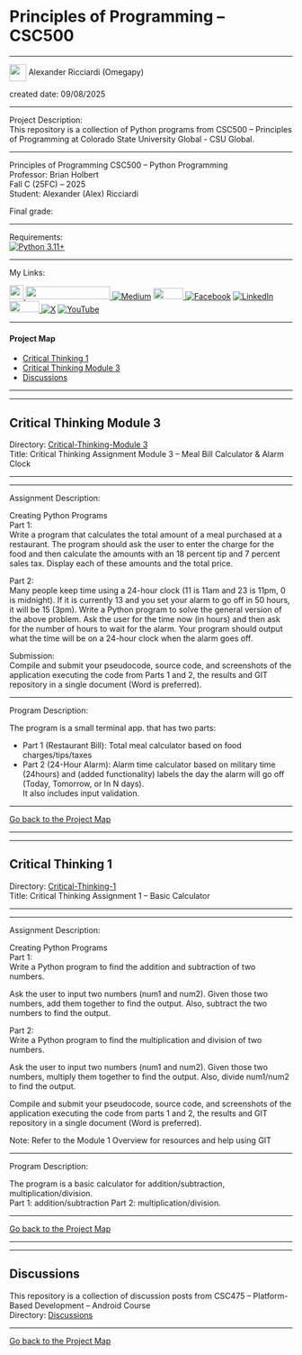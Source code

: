 ﻿# Principles of Programming – CSC500 

---

<img width="30" height="30" align="center" src="https://github.com/user-attachments/assets/a8e0ea66-5d8f-43b3-8fff-2c3d74d57f53"> Alexander Ricciardi (Omegapy)      

created date: 09/08/2025  

---

Project Description:    
This repository is a collection of Python programs from CSC500 – Principles of Programming at Colorado State University Global - CSU Global.  

---

Principles of Programming CSC500 – Python Programming   
Professor: Brian Holbert  
Fall C (25FC) – 2025   
Student: Alexander (Alex) Ricciardi   

Final grade: 

---

Requirements:  
 [![Python 3.11+](https://img.shields.io/badge/python-3.11+-blue.svg)](https://www.python.org/downloads/)

---

My Links:   

<i><a href="https://www.alexomegapy.com" target="_blank"><img width="25" height="25" src="https://github.com/user-attachments/assets/a8e0ea66-5d8f-43b3-8fff-2c3d74d57f53"></i>
<i><a href="https://www.alexomegapy.com" target="_blank"><img width="150" height="23" src="https://github.com/user-attachments/assets/caa139ba-6b78-403f-902b-84450ff4d563"></i>
[![Medium](https://img.shields.io/badge/Medium-12100E?style=for-the-badge&logo=medium&logoColor=whit)](https://medium.com/@alex.omegapy)
<i><a href="https://dev.to/alex_ricciardi" target="_blank"><img width="53" height="20" src="https://github.com/user-attachments/assets/3dee9933-d8c9-4a38-b32e-b7a3c55e7e97"></i>
[![Facebook](https://img.shields.io/badge/Facebook-%231877F2.svg?logo=Facebook&logoColor=white)](https://www.facebook.com/profile.php?id=100089638857137)
[![LinkedIn](https://img.shields.io/badge/LinkedIn-%230077B5.svg?logo=linkedin&logoColor=white)](https://linkedin.com/in/alex-ricciardi)
<i><a href="https://www.threads.net/@alexomegapy?hl=en" target="_blank"><img width="53" height="20" src="https://github.com/user-attachments/assets/58c9e833-4501-42e4-b4fe-39ffafba99b2"></i>
[![X](https://img.shields.io/badge/X-black.svg?logo=X&logoColor=white)](https://x.com/AlexOmegapy)
[![YouTube](https://img.shields.io/badge/YouTube-%23FF0000.svg?logo=YouTube&logoColor=white)](https://www.youtube.com/channel/UC4rMaQ7sqywMZkfS1xGh2AA)  
   
---

#### Project Map  

- [Critical Thinking 1](#critical-thinking-1)
- [Critical Thinking Module 3](#critical-thinking-module-3)  
- [Discussions](#discussions)

----
----

## Critical Thinking Module 3
Directory: [Critical-Thinking-Module 3](https://github.com/Omegapy/My-Academics-Portfolio/tree/main/MS-in-AI-Machine-and-Learning/CSC500-Principles-of-Programming/Critical-Thinking-Module-3)   
Title: Critical Thinking Assignment Module 3 – Meal Bill Calculator & Alarm Clock

---
---

Assignment Description:  

Creating Python Programs   
Part 1:  
Write a program that calculates the total amount of a meal purchased at a restaurant. The program should ask the user to enter the charge for the food and then calculate the amounts with an 18 percent tip and 7 percent sales tax. Display each of these amounts and the total price.

Part 2:  
Many people keep time using a 24-hour clock (11 is 11am and 23 is 11pm, 0 is midnight). If it is currently 13 and you set your alarm to go off in 50 hours, it will be 15 (3pm). Write a Python program to solve the general version of the above problem. Ask the user for the time now (in hours) and then ask for the number of hours to wait for the alarm. Your program should output what the time will be on a 24-hour clock when the alarm goes off.

Submission:  
Compile and submit your pseudocode, source code, and screenshots of the application executing the code from Parts 1 and 2, the results and GIT repository in a single document (Word is preferred).

---

Program Description:

The program is a small terminal app. that has two parts:
- Part 1 (Restaurant Bill): Total meal calculator based on food charges/tips/taxes
- Part 2 (24-Hour Alarm): Alarm time calculator based on military time (24hours)  and (added functionality) labels the day the alarm will go off (Today, Tomorrow, or In N days).  
It also includes input validation.

---

[Go back to the Project Map](#project-map)  

----
----

## Critical Thinking 1
Directory: [Critical-Thinking-1](https://github.com/Omegapy/My-Academics-Portfolio/tree/main/MS-in-AI-Machine-and-Learning/CSC500-Principles-of-Programming/Critical-Thinking-1)   
Title: Critical Thinking Assignment 1 – Basic Calculator

---
---

Assignment Description:  

Creating Python Programs  
Part 1:  
Write a Python program to find the addition and subtraction of two numbers.

Ask the user to input two numbers (num1 and num2). Given those two numbers, add them together to find the output. Also, subtract the two numbers to find the output.

Part 2:  
Write a Python program to find the multiplication and division of two numbers.

Ask the user to input two numbers (num1 and num2). Given those two numbers, multiply them together to find the output. Also, divide num1/num2 to find the output.

Compile and submit your pseudocode, source code, and screenshots of the application executing the code from parts 1 and 2, the results and GIT repository in a single document (Word is preferred).

Note: Refer to the Module 1 Overview for resources and help using GIT

---

Program Description:

The program is a basic calculator for addition/subtraction, multiplication/division.  
Part 1: addition/subtraction 
Part 2: multiplication/division. 

---

[Go back to the Project Map](#project-map)  

----
----

## Discussions 
This repository is a collection of discussion posts from CSC475 – Platform-Based Development – Android Course    
Directory: [Discussions](https://github.com/Omegapy/My-Academics-Portfolio/tree/main/MS-in-AI-Machine-and-Learning/CSC500-Principles-of-Programming/Discussions)

---

[Go back to the Project Map](#project-map)


